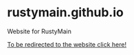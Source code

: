# rustymain.github.io
Website for RustyMain

[To be redirected to the website click here!](https://rustymain.github.io)
